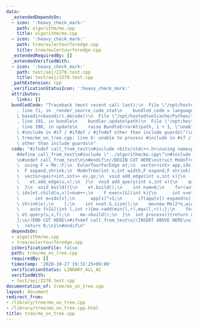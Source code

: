 ```yaml
---
data:
  _extendedDependsOn:
  - icon: ':heavy_check_mark:'
    path: algorithm/mo.cpp
    title: algorithm/mo.cpp
  - icon: ':heavy_check_mark:'
    path: tree/eulertourforedge.cpp
    title: tree/eulertourforedge.cpp
  _extendedRequiredBy: []
  _extendedVerifiedWith:
  - icon: ':heavy_check_mark:'
    path: test/aoj/2270.test.cpp
    title: test/aoj/2270.test.cpp
  _pathExtension: cpp
  _verificationStatusIcon: ':heavy_check_mark:'
  attributes:
    links: []
  bundledCode: "Traceback (most recent call last):\n  File \"/opt/hostedtoolcache/Python/3.9.0/x64/lib/python3.9/site-packages/onlinejudge_verify/documentation/build.py\"\
    , line 71, in _render_source_code_stat\n    bundled_code = language.bundle(stat.path,\
    \ basedir=basedir).decode()\n  File \"/opt/hostedtoolcache/Python/3.9.0/x64/lib/python3.9/site-packages/onlinejudge_verify/languages/cplusplus.py\"\
    , line 191, in bundle\n    bundler.update(path)\n  File \"/opt/hostedtoolcache/Python/3.9.0/x64/lib/python3.9/site-packages/onlinejudge_verify/languages/cplusplus_bundle.py\"\
    , line 398, in update\n    raise BundleErrorAt(path, i + 1, \"unable to process\
    \ #include in #if / #ifdef / #ifndef other than include guards\")\nonlinejudge_verify.languages.cplusplus_bundle.BundleErrorAt:\
    \ tree/mo_on_tree.cpp: line 6: unable to process #include in #if / #ifdef / #ifndef\
    \ other than include guards\n"
  code: "#ifndef call_from_test\n#include <bits/stdc++.h>\nusing namespace std;\n\n\
    #define call_from_test\n#include \"../algorithm/mo.cpp\"\n#include \"../tree/eulertourforedge.cpp\"\
    \n#undef call_from_test\n\n#endif\n//BEGIN CUT HERE\nstruct MoOnTree{\n  Mo* mo;\n\
    \  using F = Mo::F;\n  EulerTourForEdge et;\n  vector<int> app,idx;\n  int width;\n\
    \  F expand,shrink;\n  MoOnTree(int n,int width,F expand,F shrink):\n    et(n),app(n,0),idx(n),width(width),expand(expand),shrink(shrink){}\n\
    \  vector<pair<int,int>> es,qs;\n  void add_edge(int u,int v){\n    es.emplace_back(u,v);\n\
    \    et.add_edge(u,v);\n  }\n  void add_query(int u,int v){\n    qs.emplace_back(u,v);\n\
    \  }\n  void build(){\n    et.build();\n    int num=0;\n    for(auto[u,v]:es)\
    \ idx[et.child(u,v)]=num++;\n    F exec=[&](int k){\n      int v=et.bottom(k);\n\
    \      int e=idx[v];\n      app[v]^=1;\n      if(app[v]) expand(e);\n      else\
    \ shrink(e);\n    };\n    int n=et.G.size();\n    mo=new Mo(2*n,width,exec,exec);\n\
    \    auto f=[&](int l,int r){mo->add(min(l,r),max(l,r));};\n    for(auto[u,v]:qs)\
    \ et.query(u,v,f);\n    mo->build();\n  }\n  int process(){return mo->process();}\n\
    };\n//END CUT HERE\n#ifndef call_from_test\n//INSERT ABOVE HERE\nsigned main(){\n\
    \  return 0;\n}\n#endif\n"
  dependsOn:
  - algorithm/mo.cpp
  - tree/eulertourforedge.cpp
  isVerificationFile: false
  path: tree/mo_on_tree.cpp
  requiredBy: []
  timestamp: '2020-10-27 19:32:25+09:00'
  verificationStatus: LIBRARY_ALL_AC
  verifiedWith:
  - test/aoj/2270.test.cpp
documentation_of: tree/mo_on_tree.cpp
layout: document
redirect_from:
- /library/tree/mo_on_tree.cpp
- /library/tree/mo_on_tree.cpp.html
title: tree/mo_on_tree.cpp
---
```

